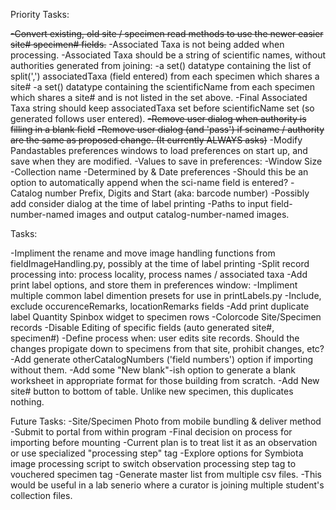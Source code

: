 Priority Tasks:

~~-Convert existing, old site / specimen read methods to use the newer easier site# specimen# fields.~~
-Associated Taxa is not being added when processing.
      -Associated Taxa should be a string of scientific names, without authorities generated from joining:
            -a set() datatype containing the list of split(',') associatedTaxa (field entered) from each specimen which shares a site#
            -a set() datatype containing the scientificName from each specimen which shares a site# and is not listed in the set above.
            -Final Associated Taxa string should keep associatedTaxa set before scientificName set (so generated follows user entered).
~~-Remove user dialog when authority is filling in a blank field~~
~~-Remove user dialog (and 'pass') if sciname / authority are the same as proposed change. (It currently ALWAYS asks)~~
-Modify Pandastables preferences windows to load preferences on start up, and save when they are modified.
      -Values to save in preferences:
            -Window Size
            -Collection name
            -Determined by & Date preferences
                  -Should this be an option to automatically append when the sci-name field is entered?
            -Catalog number Prefix, Digits and Start (aka: barcode number)
                  -Possibly add consider dialog at the time of label printing
            -Paths to input field-number-named images and output catalog-number-named images.

Tasks:

-Impliment the rename and move image handling functions from fieldImageHandling.py, possibly at the time of label printing
-Split record processing into: process locality, process names / associated taxa
-Add print label options, and store them in preferences window:
      -Impliment multiple common label dimention presets for use in printLabels.py
      -Include, exclude occurenceRemarks, locationRemarks fields
      -Add print duplicate label Quantity Spinbox widget to specimen rows
-Colorcode Site/Specimen records
-Disable Editing of specific fields (auto generated site#, specimen#)
-Define process when: user edits site records. Should the changes propigate down to specimens from that site, prohibit changes, etc?
-Add generate otherCatalogNumbers ('field numbers') option if importing without them.
-Add some "New blank"-ish option to generate a blank worksheet in appropriate format for those building from scratch.
-Add New site# button to bottom of table. Unlike new specimen, this duplicates nothing.


Future Tasks:
-Site/Specimen Photo from mobile bundling & deliver method
-Submit to portal from within program
      -Final decision on process for importing before mounting
      -Current plan is to treat list it as an observation or use specialized "processing step" tag
      -Explore options for Symbiota image processing script to switch observation processing step tag to vouchered specimen tag
-Generate master list from multiple csv files.
      -This would be useful in a lab senerio where a curator is joining multiple student's collection files.
